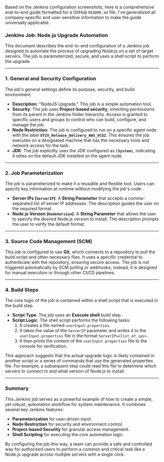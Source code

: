 Based on the Jenkins configuration screenshots, here is a comprehensive end-to-end guide formatted for a GitHub `README.md` file. I've generalized all company-specific and user-sensitive information to make the guide universally applicable.

### **Jenkins Job: Node.js Upgrade Automation**

This document describes the end-to-end configuration of a Jenkins job designed to automate the process of upgrading Node.js on a set of target servers. The job is parameterized, secure, and uses a shell script to perform the upgrade.

***

### **1. General and Security Configuration**

The job's general settings define its purpose, security, and build environment.

* **Description**: "NodeJS Upgrade." This job is a simple automation tool.
* **Security**: The job uses **Project-based security**, inheriting permissions from its parent in the Jenkins folder hierarchy. Access is granted to specific users and groups to control who can build, configure, and manage the job.
* **Node Restriction**: The job is configured to run on a specific agent node with the label **`EY2V_Release_Delivery_AWS_VCG2`**. This ensures the job executes on a designated machine that has the necessary tools and network access for the task.
* **JDK**: The job explicitly uses the JDK configured as **`(System)`**, indicating it relies on the default JDK installed on the agent node.

---

### **2. Job Parameterization**

The job is parameterized to make it a reusable and flexible tool. Users can specify key information at runtime without modifying the job's code.

* **Server IPs (`ServerIP`)**: A **String Parameter** that accepts a comma-separated list of server IP addresses. The description guides the user on the required format.
* **Node.js Version (`NodeVersion`)**: A **String Parameter** that allows the user to specify the desired Node.js version to install. The description prompts the user to verify the default format.

---

### **3. Source Code Management (SCM)**

This job is configured to use **Git**, which connects to a repository to pull the build script and other necessary files. It uses a specific credential to authenticate with the repository, ensuring secure access. The job is not triggered automatically by SCM polling or webhooks; instead, it is designed for manual execution or through other CI/CD pipelines.

---

### **4. Build Steps**

The core logic of the job is contained within a shell script that is executed in the build step.

* **Script Type**: The job uses an **Execute shell** build step.
* **Script Logic**: The shell script performs the following tasks:
    1.  It creates a file named `userInput.properties`.
    2.  It takes the value of the `ServerIP` parameter and writes it to the `userInput.properties` file in the format `ServerIP=<list_of_ips>`.
    3.  It then prints the content of the `userInput.properties` file to the console for verification.

This approach suggests that the actual upgrade logic is likely contained in another script or a series of commands that use the generated properties file. For example, a subsequent step could read this file to determine which servers to connect to and what version of Node.js to install.

---

### **Summary**

This Jenkins job serves as a powerful example of how to create a simple, yet robust, automation workflow for system maintenance. It combines several key Jenkins features:

* **Parameterization** for user-driven input.
* **Node Restriction** for security and environment control.
* **Project-based Security** for granular access management.
* **Shell Scripting** for executing the core automation logic.

By configuring the job this way, a team can provide a safe and controlled way for authorized users to perform a common and critical task like a Node.js upgrade across multiple servers with a single click.
